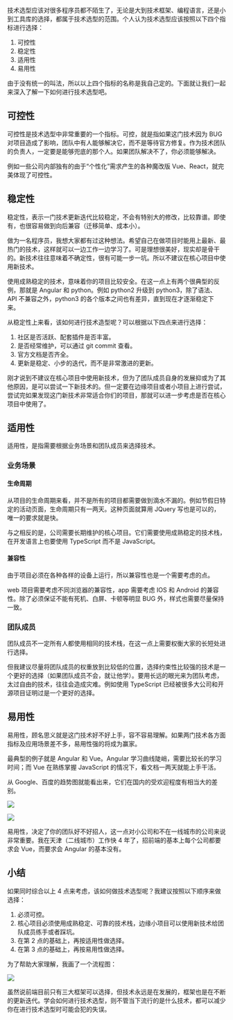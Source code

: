 技术选型应该对很多程序员都不陌生了，无论是大到技术框架、编程语言，还是小到工具库的选择，都属于技术选型的范围。个人认为技术选型应该按照以下四个指标进行选择：
1. 可控性
2. 稳定性
3. 适用性
4. 易用性

由于没有统一的叫法，所以以上四个指标的名称是我自己定的。下面就让我们一起来深入了解一下如何进行技术选型吧。
## 可控性
可控性是技术选型中非常重要的一个指标。可控，就是指如果这门技术因为 BUG 对项目造成了影响，团队中有人能够解决它，而不是等待官方修复。作为技术团队的负责人，一定要是能够兜底的那个人。如果团队解决不了，你必须能够解决。

例如一些公司内部独有的由于“个性化”需求产生的各种魔改版 Vue、React，就完美体现了可控性。

## 稳定性
稳定性，表示一门技术更新迭代比较稳定，不会有特别大的修改，比较靠谱。即使有，也很容易做到向后兼容（迁移简单、成本小）。

做为一名程序员，我想大家都有过这种想法。希望自己在做项目时能用上最新、最热门的技术，这样就可以一边工作一边学习了。可是理想很美好，现实却是骨干的。新技术往往意味着不确定性，很有可能一步一坑。所以不建议在核心项目中使用新技术。

使用成熟稳定的技术，意味着你的项目比较安全。在这一点上有两个很典型的反例，那就是 Angular 和 python。例如 python2 升级到 python3，除了语法、API 不兼容之外，python3 的各个版本之间也有差异，直到现在才逐渐稳定下来。

从稳定性上来看，该如何进行技术造型呢？可以根据以下四点来进行选择：
1. 社区是否活跃、配套插件是否丰富。
2. 是否经常维护，可以通过 git commit 查看。
3. 官方文档是否齐全。
4. 更新是稳定、小步的迭代，而不是非常激进的更新。

刚才说到不建议在核心项目中使用新技术，但为了团队成员自身的发展抑或为了其他原因，是可以尝试一下新技术的。但一定要在边缘项目或者小项目上进行尝试，尝试完如果发现这门新技术非常适合你们的项目，那就可以进一步考虑是否在核心项目中使用了。

## 适用性
适用性，是指需要根据业务场景和团队成员来选择技术。

### 业务场景
#### 生命周期
从项目的生命周期来看，并不是所有的项目都需要做到滴水不漏的。例如节假日特定的活动页面，生命周期只有一两天。这种页面就算用 JQuery 写也是可以的，唯一的要求就是快。

与之相反的是，公司需要长期维护的核心项目。它们需要使用成熟稳定的技术栈，在开发语言上也要使用 TypeScript 而不是 JavaScript。

#### 兼容性
由于项目必须在各种各样的设备上运行，所以兼容性也是一个需要考虑的点。

web 项目需要考虑不同浏览器的兼容性，app 需要考虑 IOS 和 Android 的兼容性。除了必须保证不能有死机、白屏、卡顿等明显 BUG 外，样式也需要尽量保持一致。

### 团队成员
团队成员不一定所有人都使用相同的技术栈，在这一点上需要权衡大家的长短处进行选择。

但我建议尽量将团队成员的权重放到比较低的位置，选择约束性比较强的技术是一个更好的选择（如果团队成员不会，就让他学）。要用长远的眼光来为团队考虑，太过自由的技术，往往会造成灾难。例如使用 TypeScript 已经被很多大公司和开源项目证明过是一个更好的选择。

## 易用性
易用性，顾名思义就是这门技术好不好上手，容不容易理解。如果两门技术各方面指标及应用场景差不多，易用性强的将成为赢家。

最典型的例子就是 Angular 和 Vue。Angular 学习曲线陡峭，需要比较长的学习时间；而 Vue 在熟练掌握 JavaScript 的情况下，看文档一两天就能上手干活。

从 Google、百度的趋势图就能看出来，它们在国内的受欢迎程度有相当大的差别。

![](https://img-blog.csdnimg.cn/img_convert/530e8075b05ea95fc8d7df9e368c3d43.png)

![](https://img-blog.csdnimg.cn/img_convert/89078aff75b09342fb624caacde6f447.png)

易用性，决定了你的团队好不好招人，这一点对小公司和不在一线城市的公司来说非常重要。我在天津（二线城市）工作快 4 年了，招前端的基本上每个公司都要求会 Vue，而要求会 Angular 的基本没有。

## 小结
如果同时综合以上 4 点来考虑，该如何做技术选型呢？我建议按照以下顺序来做选择：
1. 必须可控。
2. 核心项目必须使用成熟稳定、可靠的技术栈，边缘小项目可以使用新技术给团队成员练手或者踩坑。
3. 在第 2 点的基础上，再按适用性做选择。
4. 在第 3 点的基础上，再按易用性做选择。

为了帮助大家理解，我画了一个流程图：

![](https://img-blog.csdnimg.cn/img_convert/78850c57f289ce23ba22851987099176.png)

虽然说前端目前只有三大框架可以选择，但技术永远是在发展的，框架也是在不断的更新迭代。学会如何进行技术选型，则不管当下流行的是什么技术，都可以减少你在进行技术选型时可能会犯的失误。